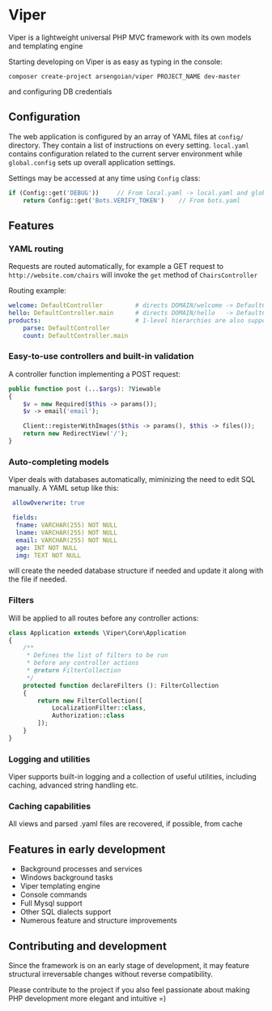 # Viper

Viper is a lightweight universal PHP MVC framework with its own models and templating engine

Starting developing on Viper is as easy as typing in the console:
    
    composer create-project arsengoian/viper PROJECT_NAME dev-master
    
and configuring DB credentials

## Configuration

The web application is configured by an array of YAML files at `config/` directory. They contain a list of instructions on every setting. `local.yaml` contains configuration related to the current server environment while `global.config` sets up overall application settings.

Settings may be accessed at any time using `Config` class:
```php
if (Config::get('DEBUG'))     // From local.yaml -> local.yaml and global.yaml don't need a preffix
    return Config::get('Bots.VERIFY_TOKEN')    // From bots.yaml
```
    
## Features    

### YAML routing
Requests are routed automatically, for example a GET request to `http://website.com/chairs` will invoke the `get` method of `ChairsController`

Routing example:

```yaml
welcome: DefaultController         # directs DOMAIN/welcome -> DefaultController::get($http_params)
hello: DefaultController.main      # directs DOMAIN/hello   -> DefaultController::main($http_params)
products:                          # 1-level hierarchies are also supported
    parse: DefaultController
    count: DefaultController.main
```        
### Easy-to-use controllers and built-in validation
A controller function implementing a POST request:
```php
public function post (...$args): ?Viewable
{
    $v = new Required($this -> params());                                 // Create validator
    $v -> email('email');                                                 // Validate "email" field

    Client::registerWithImages($this -> params(), $this -> files());      // Create new model in the database
    return new RedirectView('/');                                         // Redirect to main page
}
```

### Auto-completing models
Viper deals with databases automatically, miminizing the need to edit SQL manually. A YAML setup like this:
```yaml
 allowOverwrite: true

 fields:
  fname: VARCHAR(255) NOT NULL
  lname: VARCHAR(255) NOT NULL
  email: VARCHAR(255) NOT NULL
  age: INT NOT NULL
  img: TEXT NOT NULL
```
will create the needed database structure if needed and update it along with the file if needed.

### Filters
Will be applied to all routes before any controller actions:
```php
class Application extends \Viper\Core\Application
{
    /**
     * Defines the list of filters to be run
     * before any controller actions
     * @return FilterCollection
     */
    protected function declareFilters (): FilterCollection
    {
        return new FilterCollection([
            LocalizationFilter::class,
            Authorization::class
        ]);
    }
}
```

### Logging and utilities 
Viper supports built-in logging and a collection of useful utilities, including caching, advanced string handling etc.

### Caching capabilities
All views and parsed .yaml files are recovered, if possible, from cache

## Features in early development
* Background processes and services
* Windows background tasks
* Viper templating engine
* Console commands
* Full Mysql support
* Other SQL dialects support
* Numerous feature and structure improvements

## Contributing and development
Since the framework is on an early stage of development, it may feature structural irreversable changes without reverse compatibility. 

Please contribute to the project if you also feel passionate about making PHP development more elegant and intuitive =)
